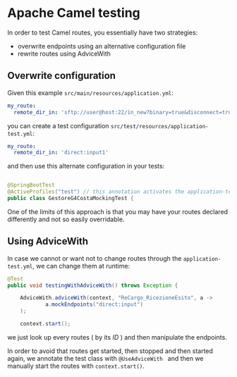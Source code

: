 
# Apache Camel testing

In order to test Camel routes, you essentially have two strategies:

- overwrite endpoints using an alternative configuration file
- rewrite routes using AdviceWith


## Overwrite configuration

Given this example `src/main/resources/application.yml`:

```yml
my_route:
  remote_dir_in: 'sftp://user@host:22/in_new?binary=true&disconnect=true&delete=true&delay=10000&maxMessagesPerPoll=5&useUserKnownHostsFile=false'
```


you can create a test configuration `src/test/resources/application-test.yml`:

```yml
my_route:
  remote_dir_in: 'direct:input1'
```

and then use this alternate configuration in your tests:

```java

@SpringBootTest
@ActiveProfiles("test") // this annotation activates the application-test.yml
public class GestoreG4CostaMockingTest {

```

One of the limits of this approach is that you may have your routes declared differently and not so easily overridable.



## Using AdviceWith

In case we cannot or want not to change routes through the `application-test.yml`, we can change them at runtime:

```java
@Test
public void testingWithAdviceWith() throws Exception {

    AdviceWith.adviceWith(context, "ReCargo_RicezioneEsito", a ->
            a.mockEndpoints("direct:input")
    );

    context.start();
```

we just look up every routes ( by its *ID* ) and then manipulate the endpoints.

In order to avoid that routes get started, then stopped and then started again, we annotate the test class with `@UseAdviceWith ` and
then we manually start the routes with `context.start()`.

